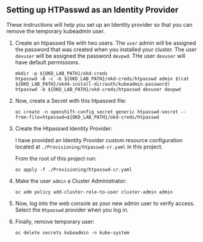 ## Setting up HTPasswd as an Identity Provider

These instructions will help you set up an Identity provider so that you can remove the temporary kubeadmin user.

1. Create an htpasswd file with two users.  The `user` admin will be assigned the password that was created when you installed your cluster.  The user `devuser` will be assigned the password `devpwd`.  THe user `devuser` will have default permissions.

       mkdir -p ${OKD_LAB_PATH}/okd-creds
       htpasswd -B -c -b ${OKD_LAB_PATH}/okd-creds/htpasswd admin $(cat ${OKD_LAB_PATH}/okd4-install-dir/auth/kubeadmin-password)
       htpasswd -b ${OKD_LAB_PATH}/okd-creds/htpasswd devuser devpwd

1. Now, create a Secret with this htpasswd file:

       oc create -n openshift-config secret generic htpasswd-secret --from-file=htpasswd=${OKD_LAB_PATH}/okd-creds/htpasswd

1. Create the Htpasswd Identity Provider:

    I have provided an Identity Provider custom resource configuration located at `./Provisioning/htpasswd-cr.yaml` in this project.

    From the root of this project run:

       oc apply -f ./Provisioning/htpasswd-cr.yaml

1. Make the user `admin` a Cluster Administrator:

       oc adm policy add-cluster-role-to-user cluster-admin admin

1. Now, log into the web console as your new admin user to verify access.  Select the `Htpasswd` provider when you log in.

1. Finally, remove temporary user:

       oc delete secrets kubeadmin -n kube-system
